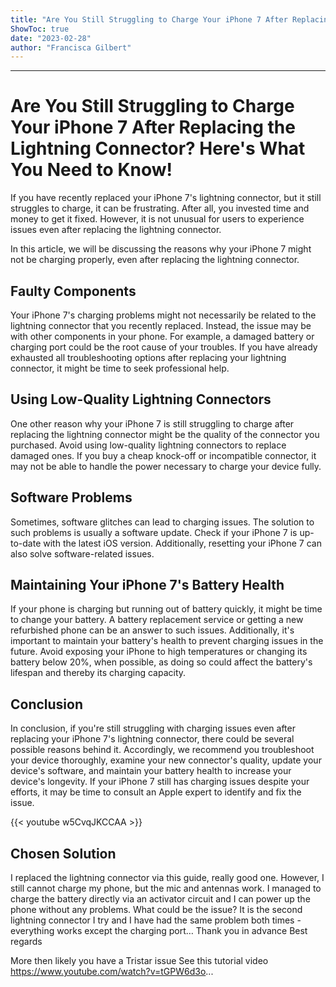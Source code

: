 ```yaml
---
title: "Are You Still Struggling to Charge Your iPhone 7 After Replacing the Lightning Connector? Here's What You Need to Know!"
ShowToc: true 
date: "2023-02-28"
author: "Francisca Gilbert"
---
```

*****
# Are You Still Struggling to Charge Your iPhone 7 After Replacing the Lightning Connector? Here's What You Need to Know!

If you have recently replaced your iPhone 7's lightning connector, but it still struggles to charge, it can be frustrating. After all, you invested time and money to get it fixed. However, it is not unusual for users to experience issues even after replacing the lightning connector.

In this article, we will be discussing the reasons why your iPhone 7 might not be charging properly, even after replacing the lightning connector.

## Faulty Components

Your iPhone 7's charging problems might not necessarily be related to the lightning connector that you recently replaced. Instead, the issue may be with other components in your phone. For example, a damaged battery or charging port could be the root cause of your troubles. If you have already exhausted all troubleshooting options after replacing your lightning connector, it might be time to seek professional help.

## Using Low-Quality Lightning Connectors

One other reason why your iPhone 7 is still struggling to charge after replacing the lightning connector might be the quality of the connector you purchased. Avoid using low-quality lightning connectors to replace damaged ones. If you buy a cheap knock-off or incompatible connector, it may not be able to handle the power necessary to charge your device fully.

## Software Problems

Sometimes, software glitches can lead to charging issues. The solution to such problems is usually a software update. Check if your iPhone 7 is up-to-date with the latest iOS version. Additionally, resetting your iPhone 7 can also solve software-related issues.

## Maintaining Your iPhone 7's Battery Health

If your phone is charging but running out of battery quickly, it might be time to change your battery. A battery replacement service or getting a new refurbished phone can be an answer to such issues. Additionally, it's important to maintain your battery's health to prevent charging issues in the future. Avoid exposing your iPhone to high temperatures or changing its battery below 20%, when possible, as doing so could affect the battery's lifespan and thereby its charging capacity.

## Conclusion

In conclusion, if you're still struggling with charging issues even after replacing your iPhone 7's lightning connector, there could be several possible reasons behind it. Accordingly, we recommend you troubleshoot your device thoroughly, examine your new connector's quality, update your device's software, and maintain your battery health to increase your device's longevity. If your iPhone 7 still has charging issues despite your efforts, it may be time to consult an Apple expert to identify and fix the issue.

{{< youtube w5CvqJKCCAA >}} 



## Chosen Solution
 I replaced the lightning connector via this guide, really good one. However, I still cannot charge my phone, but the mic and antennas work. I managed to charge the battery directly via an activator circuit and I can power up the phone without any problems. What could be the issue? It is the second lightning connector I try and I have had the same problem both times - everything works except the charging port…
Thank you in advance
Best regards

 More then likely you have a Tristar issue
See this tutorial video
https://www.youtube.com/watch?v=tGPW6d3o...




